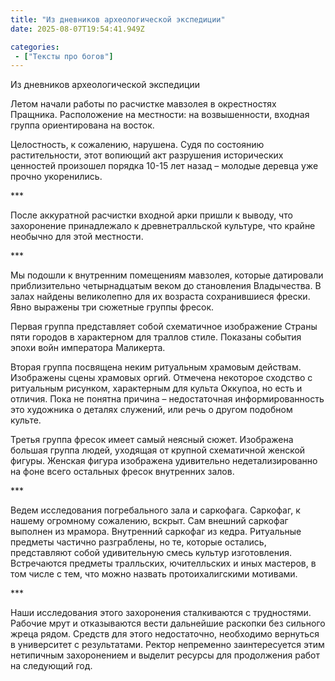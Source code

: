 ```yaml
---
title: "Из дневников археологической экспедиции"
date: 2025-08-07T19:54:41.949Z

categories:
 - ["Тексты про богов"]
---
```


Из дневников археологической экспедиции

Летом начали работы по расчистке мавзолея в окрестностях Пращника.
Расположение на местности: на возвышенности, входная группа
ориентирована на восток.

Целостность, к сожалению, нарушена. Судя по состоянию растительности,
этот вопиющий акт разрушения исторических ценностей произошел порядка
10-15 лет назад – молодые деревца уже прочно укоренились.

\*\*\*

После аккуратной расчистки входной арки пришли к выводу, что захоронение
принадлежало к древнетралльской культуре, что крайне необычно для этой
местности.

\*\*\*

Мы подошли к внутренним помещениям мавзолея, которые датировали
приблизительно четырнадцатым веком до становления Владычества. В залах
найдены великолепно для их возраста сохранившиеся фрески. Явно выражены
три сюжетные группы фресок.

Первая группа представляет собой схематичное изображение Страны пяти
городов в характерном для траллов стиле. Показаны события эпохи войн
императора Маликерта.

Вторая группа посвящена неким ритуальным храмовым действам. Изображены
сцены храмовых оргий. Отмечена некоторое сходство с ритуальным рисунком,
характерным для культа Оккупоа, но есть и отличия. Пока не понятна
причина – недостаточная информированность это художника о деталях
служений, или речь о другом подобном культе.

Третья группа фресок имеет самый неясный сюжет. Изображена большая
группа людей, уходящая от крупной схематичной женской фигуры. Женская
фигура изображена удивительно недетализированно на фоне всего остальных
фресок внутренних залов.

\*\*\*

Ведем исследования погребального зала и саркофага. Саркофаг, к нашему
огромному сожалению, вскрыт. Сам внешний саркофаг выполнен из мрамора.
Внутренний саркофаг из кедра. Ритуальные предметы частично разграблены,
но те, которые остались, представляют собой удивительную смесь культур
изготовления. Встречаются предметы тралльских, ючителльских и иных
мастеров, в том числе с тем, что можно назвать протоихалигскими
мотивами.

\*\*\*

Наши исследования этого захоронения сталкиваются с трудностями. Рабочие
мрут и отказываются вести дальнейшие раскопки без сильного жреца рядом.
Средств для этого недостаточно, необходимо вернуться в университет с
результатами. Ректор непременно заинтересуется этим нетипичным
захоронением и выделит ресурсы для продолжения работ на следующий год.
